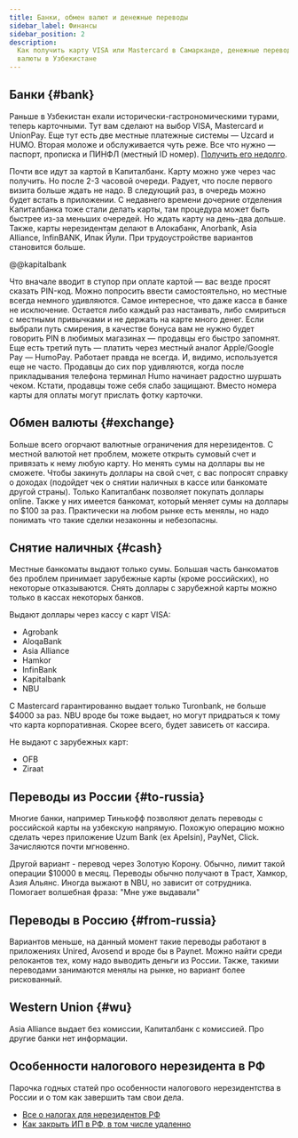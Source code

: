 ```yaml
---
title: Банки, обмен валют и денежные переводы
sidebar_label: Финансы
sidebar_position: 2
description:
  Как получить карту VISA или Mastercard в Самарканде, денежные переводы и обмен
  валюты в Узбекистане
---
```


## Банки {#bank}

Раньше в Узбекистан ехали исторически-гастрономическими турами, теперь
карточными. Тут вам сделают на выбор VISA, Mastercard и UnionPay. Еще тут есть
две местные платежные системы — Uzcard и HUMO. Вторая моложе и обслуживается
чуть реже. Все что нужно — паспорт, прописка и ПИНФЛ (местный ID номер).
[Получить его недолго](government.md#получение-пинфл).

Почти все идут за картой в Капиталбанк. Карту можно уже через час получить. Но
после 2-3 часовой очереди. Радует, что после первого визита больше ждать не
надо. В следующий раз, в очередь можно будет встать в приложении. С недавнего
времени дочерние отделения Капиталбанка тоже стали делать карты, там процедура
может быть быстрее из-за меньших очередей. Но ждать карту на день-два дольше.
Также, карты нерезидентам делают в Алокабанк, Anorbank, Asia Alliance,
InfinBANK, Ипак Йули. При трудоустройстве вариантов становится больше.

@@kapitalbank

Что вначале вводит в ступор при оплате картой — вас везде просят сказать
PIN-код. Можно попросить ввести самостоятельно, но местные всегда немного
удивляются. Самое интересное, что даже касса в банке не исключение. Остается
либо каждый раз настаивать, либо смириться с местными привычками и не держать на
карте много денег. Если выбрали путь смирения, в качестве бонуса вам не нужно
будет говорить PIN в любимых магазинах — продавцы его быстро запомнят. Еще есть
третий путь — платить через местный аналог Apple/Google Pay — HumoPay. Работает
правда не всегда. И, видимо, используется еще не часто. Продавцы до сих пор
удивляются, когда после прикладывания телефона терминал Humo начинает радостно
шуршать чеком. Кстати, продавцы тоже себя слабо защищают. Вместо номера карты
для оплаты могут прислать фотку карточки.

## Обмен валюты {#exchange}

Больше всего огорчают валютные ограничения для нерезидентов. С местной валютой
нет проблем, можете открыть сумовый счет и привязать к нему любую карту. Но
менять сумы на доллары вы не сможете. Чтобы закинуть доллары на свой счет, с вас
попросят справку о доходах (подойдет чек о снятии наличных в кассе или банкомате
другой страны). Только Капиталбанк позволяет покупать доллары online. Также у
них имеется банкомат, который меняет сумы на доллары по $100 за раз. Практически
на любом рынке есть менялы, но надо понимать что такие сделки незаконны и
небезопасны.

## Снятие наличных {#cash}

Местные банкоматы выдают только сумы. Большая часть банкоматов без проблем
принимает зарубежные карты (кроме российских), но некоторые отказываются. Снять
доллары с зарубежной карты можно только в кассах некоторых банков.

Выдают доллары через кассу с карт VISA:

- Agrobank
- AloqaBank
- Asia Alliance
- Hamkor
- InfinBank
- Kapitalbank
- NBU

С Mastercard гарантированно выдает только Turonbank, не больше $4000 за раз. NBU
вроде бы тоже выдает, но могут придраться к тому что карта корпоративная. Скорее
всего, будет зависеть от кассира.

Не выдают с зарубежных карт:

- OFB
- Ziraat

## Переводы из России {#to-russia}

Многие банки, например Тинькофф позволяют делать переводы с российской карты на
узбекскую напрямую. Похожую операцию можно сделать через приложение Uzum Bank
(ex Apelsin), PayNet, Click. Зачисляются почти мгновенно.

Другой вариант - перевод через Золотую Корону. Обычно, лимит такой операции
$10000 в месяц. Переводы обычно получают в Траст, Хамкор, Азия Альянс. Иногда
выжают в NBU, но зависит от сотрудника. Помогает волшебная фраза: "Мне уже
выдавали"

## Переводы в Россию {#from-russia}

Вариантов меньше, на данный момент такие переводы работают в приложениях Unired,
Avosend и вроде бы в Paynet. Можно найти среди релокантов тех, кому надо
выводить деньги из России. Также, такими переводами занимаются менялы на рынке,
но вариант более рискованный.

## Western Union {#wu}

Asia Alliance выдает без комиссии, Капиталбанк с комиссией. Про другие банки нет
информации.

## Особенности налогового нерезидента в РФ

Парочка годных статей про особенности налогового нерезидентства в России и о том
как завершить там свои дела.

- [Все о налогах для нерезидентов РФ](https://journal.tinkoff.ru/farewell/)
- [Как закрыть ИП в РФ, в том числе удаленно](https://journal.tinkoff.ru/ip-vse/)
